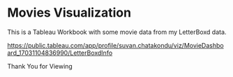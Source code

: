 # Movies Visualization
This is a Tableau Workbook with some movie data from my LetterBoxd data.

https://public.tableau.com/app/profile/suvan.chatakondu/viz/MovieDashboard_17031104836990/LetterBoxdInfo

Thank You for Viewing
